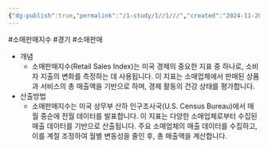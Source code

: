 ```yaml
---
{"dg-publish":true,"permalink":"/1-study/1//1///","created":"2024-11-20T21:02:27.026+09:00","updated":"2025-06-03T20:07:19.681+09:00"}
---
```



#소매판매지수 #경기 #소매판매

- 개념
	- 소매판매지수(Retail Sales Index)는 미국 경제의 중요한 지표 중 하나로, 소비자 지출의 변화를 측정하는 데 사용됩니다. 이 지표는 소매업체에서 판매된 상품과 서비스의 총 매출액을 기반으로 하며, 경제 활동의 건강 상태를 평가합니다.
- 산출방법
	- 소매판매지수는 미국 상무부 산하 인구조사국(U.S. Census Bureau)에서 매월 중순에 전월 데이터를 발표합니다. 이 지표는 다양한 소매업체로부터 수집된 매출 데이터를 기반으로 산출됩니다. 주요 소매업체의 매출 데이터를 수집하고, 이를 계절 조정하여 월별 변동성을 줄인 후, 총 매출액을 계산합니다.
